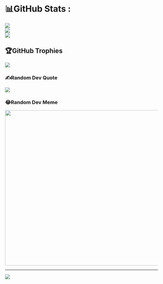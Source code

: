 # 📊GitHub Stats :
![](https://github-readme-stats.vercel.app/api?username=dinhlan17122011&theme=radical&hide_border=false&include_all_commits=false&count_private=false)<br/>
![](https://github-readme-streak-stats.herokuapp.com/?user=dinhlan17122011&theme=radical&hide_border=false)<br/>
![](https://github-readme-stats.vercel.app/api/top-langs/?username=dinhlan17122011&theme=radical&hide_border=false&include_all_commits=false&count_private=false&layout=compact)

## 🏆GitHub Trophies
![](https://github-trophies.vercel.app/?username=dinhlan17122011&theme=radical&no-frame=false&no-bg=false&margin-w=4)

### ✍️Random Dev Quote
![](https://quotes-github-readme.vercel.app/api?type=horizontal&theme=radical)

### 😂Random Dev Meme
<img src="https://random-memer.herokuapp.com/" width="512px"/>

---
[![](https://visitcount.itsvg.in/api?id=dinhlan17122011&icon=0&color=0)](https://visitcount.itsvg.in)
